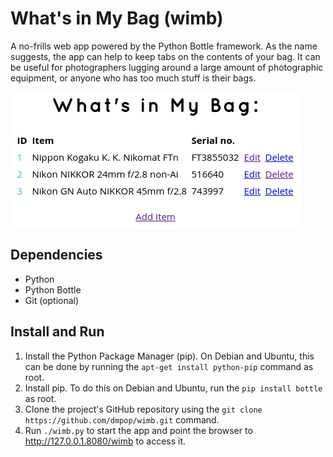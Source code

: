 # What's in My Bag (wimb)

A no-frills web app powered by the Python Bottle framework. As the name suggests, the app can help to keep tabs on the contents of your bag. It can be useful for photographers lugging around a large amount of photographic equipment, or anyone who has too much stuff is their bags.

<img src="wimb.png" alt="wimb">

## Dependencies

- Python
- Python Bottle
- Git (optional)

## Install and Run

1. Install the Python Package Manager (pip). On Debian and Ubuntu, this can be done by running the `apt-get install python-pip` command as root.
2. Install pip. To do this on Debian and Ubuntu, run the `pip install bottle` as root.
3. Clone the project's GitHub repository using the `git clone https://github.com/dmpop/wimb.git` command.
4. Run `./wimb.py` to start the app and point the browser to http://127.0.0.1.8080/wimb to access it.
